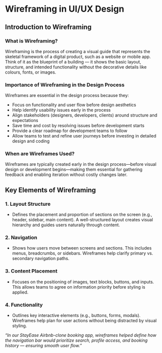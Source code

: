# Wireframing in UI/UX Design

## Introduction to Wireframing

### What is Wireframing?
Wireframing is the process of creating a visual guide that represents the skeletal framework of a digital product, such as a website or mobile app. Think of it as the blueprint of a building — it shows the basic layout, structure, and intended functionality without the decorative details like colours, fonts, or images.

### Importance of Wireframing in the Design Process
Wireframes are essential in the design process because they:
- Focus on functionality and user flow before design aesthetics
- Help identify usability issues early in the process
- Align stakeholders (designers, developers, clients) around structure and expectations
- Save time and cost by resolving issues before development starts
- Provide a clear roadmap for development teams to follow
- Allow teams to test and refine user journeys before investing in detailed design and coding

### When are Wireframes Used?
Wireframes are typically created early in the design process—before visual design or development begins—making them essential for gathering feedback and enabling iteration without costly changes later.


## Key Elements of Wireframing

### 1. Layout Structure
- Defines the placement and proportion of sections on the screen (e.g., header, sidebar, main content). A well-structured layout creates visual hierarchy and guides users naturally through content.

### 2. Navigation
- Shows how users move between screens and sections. This includes menus, breadcrumbs, or sidebars. Wireframes help clarify primary vs. secondary navigation paths.

### 3. Content Placement
- Focuses on the positioning of images, text blocks, buttons, and inputs. This allows teams to agree on information priority before styling is applied.

### 4. Functionality
- Outlines key interactive elements (e.g., buttons, forms, modals). Wireframes help plan for user actions without being distracted by visual styling.

_“In our StayEase Airbnb-clone booking app, wireframes helped define how the navigation bar would prioritize search, profile access, and booking history — ensuring smooth user flow.”_
